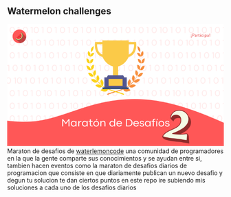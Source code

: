 ## Watermelon challenges
<img src="./waterlemoncode.png">
Maraton de desafios de <a href="https://discord.gg/anyMPXMxxh">waterlemoncode</a> una comunidad de programadores en la que la gente comparte sus conocimientos y se ayudan entre si, tambien hacen eventos como la maraton de desafios diarios de programacion que consiste en que diariamente publican un nuevo desafio y degun tu solucion te dan ciertos puntos
en este repo ire subiendo mis soluciones a cada uno de los desafios diarios


